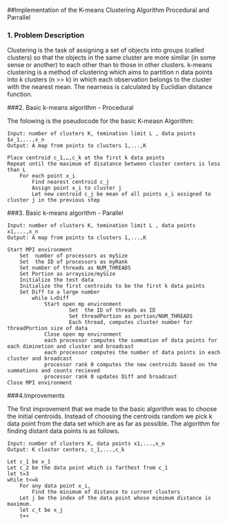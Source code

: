 ##Implementation of the K-means Clustering Algorithm Procedural and Parrallel

### 1. Problem Description 

Clustering is the task of assigning a set of objects into groups (called clusters) so that the objects in the same cluster are more similar (in some sense or another) to each other than to those in other clusters. k-means clustering is a method of clustering which aims to partition n data points into k clusters (n >> k) in which each observation belongs to the cluster with the nearest mean.  The nearness is calculated by Euclidian distance function.

###2. Basic  k-means algorithm - Procedural

The folowing is the pseudocode for the basic K-measn Algorithm:
```
Input: number of clusters K, temination limit L , data points $x_1,...,x_n
Output: A map from points to clusters 1,...,K

Place centroid c_1,…,c_k at the first k data points
Repeat until the maximum of disatance between cluster centers is less than L
	For each point x_i
		Find nearest centroid c_j
		Assign point x_i to cluster j
		Let new centroid c_j be mean of all points x_i assigned to cluster j in the previous step

```
<!--![Test 1 Result 2](https://github.com/maederayati/Parallel-Kmeans/blob/master/Test1_result2.jpg) <br><br>-->


###3. Basic  k-means algorithm - Parallel
```
Input: number of clusters K, temination limit L , data points x1,...,x_n
Output: A map from points to clusters 1,...,K

Start MPI environment 
	Set  number of processors as mySize
	Set  the ID of processors as myRank
	Set number of threads as NUM_THREADS	
	Set Portion as arraysize/mySize
	Initialize the test data
	Initialize the first centroids to be the first k data points	
	Set Diff to a large number
		while L<Diff
			Start open mp environment
        			Set  the ID of threads as ID
        			Set threadPortion as portion/NUM_THREADS
       				Each thread, computes cluster number for threadPortion size of data 
			Close open mp environment
			each processor computes the summation of data points for each diminetion and cluster and broadcast 
			each processor computes the number of data points in each cluster and broadcast 
			processor rank 0 computes the new centroids based on the summations and counts recieved 
			processor rank 0 updates Diff and broadcast 		
Close MPI environment

```

###4.Improvements

The first improvement that we made to the basic algorithm was to choose the initial centroids. Instead of choosing the centroids random we pick k data point from the data set which are as far as possible. The algorithm for finding distant data points is as follows.

```
Input: number of clusters K, data points x1,...,x_n
Output: K cluster centers, c_1,...,c_k

Let c_1 be x_1
Let c_2 be the data point which is farthest from c_1
let t=3
while t<=k
	For any data point x_i, 
		Find the minimum of distance to current clusters
	Let j be the index of the data point whose mimimum distance is maximum. 
	let c_t be x_j
	t++
```


